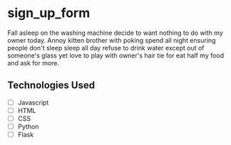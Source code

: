 # sign_up_form


Fall asleep on the washing machine decide to want nothing to do with my owner today. Annoy kitten brother with poking spend all night ensuring people don't sleep sleep all day refuse to drink water except out of someone's glass yet love to play with owner's hair tie for eat half my food and ask for more.

## Technologies Used

- [ ] Javascript
- [ ] HTML
- [ ] CSS
- [ ] Python
- [ ] Flask
